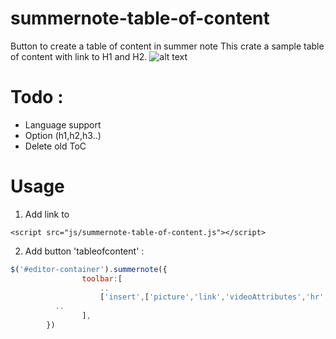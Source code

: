 # summernote-table-of-content
Button to create a table of content in summer note
This crate a sample table of content with link to H1 and H2.
![alt text](https://i.imgur.com/jRKLnEL.png)
# Todo :
* Language support
* Option (h1,h2,h3..)
* Delete old ToC

# Usage
1. Add link to 
```
<script src="js/summernote-table-of-content.js"></script>
```
2. Add button 'tableofcontent' :
```javascript
$('#editor-container').summernote({
				toolbar:[					
					..
					['insert',['picture','link','videoAttributes','hr','tableofcontent']],
          ..
				],
        })
```
